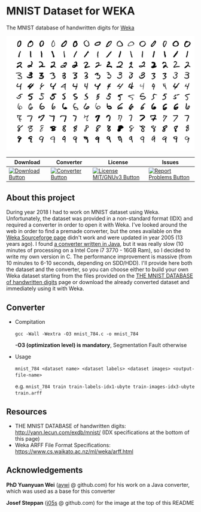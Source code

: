 # MNIST Dataset for WEKA

The MNIST database of handwritten digits for [Weka](https://www.cs.waikato.ac.nz/ml/weka/)

![MNIST image](README.md_images/MnistExamples.png)

|Download|Converter|License|Issues|
|---------|---------|---------|----------|
| [![Download Button](https://img.shields.io/badge/Version-2018--12--12-blue.svg)](https://github.com/subwave07/MNIST-Weka/releases) | [![Converter Button](https://img.shields.io/badge/Version-1.0.0-blue.svg)](https://github.com/subwave07/MNIST-Weka/blob/master/mnist_784.c) | [![License MIT/GNUv3 Button](https://img.shields.io/badge/License-MIT/GNUv3-green.svg)](https://github.com/subwave07/MNIST-Weka/blob/master/LICENSE) | [![Report Problems Button](https://img.shields.io/badge/Report-Problems-red.svg)](https://github.com/subwave07/MNIST-Weka/issues)|

## About this project
During year 2018 I had to work on MNIST dataset using Weka. Unfortunately, the dataset was provided in a non-standard format (IDX) and required a converter in order to open it with Weka. I've looked around the web in order to find a premade converter, but the ones available on the [Weka Sourceforge page](https://sourceforge.net/projects/weka/files/datasets/MNIST/) didn't work and were updated in year 2005 (13 years ago).
I found [a converter written in Java](https://github.com/aywi/hdr-mnist-weka/blob/master/src/hdr/mnist/weka/MNISTPreprocessing.java), but it was really slow (10 minutes of processing on a Intel Core i7 3770 - 16GB Ram), so I decided to write my own version in C. The performance improvement is massive (from 10 minutes to 6-10 seconds, depending on SDD/HDD).
I'll provide here both the dataset and the converter, so you can choose either to build your own Weka dataset starting from the files provided on the [THE MNIST DATABASE of handwritten digits](http://yann.lecun.com/exdb/mnist/) page or download the already converted dataset and immediately using it with Weka.

## Converter
* Compitation
  
  `gcc -Wall -Wextra -O3 mnist_784.c -o mnist_784` 

  **-O3 (optimization level) is mandatory**, Segmentation Fault otherwise 

* Usage

  `mnist_784 <dataset name> <dataset labels> <dataset images> <output-file-name>`

  e.g. `mnist_784 train train-labels-idx1-ubyte train-images-idx3-ubyte train.arff`

## Resources

* THE MNIST DATABASE of handwritten digits: http://yann.lecun.com/exdb/mnist/ (IDX specifications at the bottom of this page)
* Weka ARFF File Format Specifications: https://www.cs.waikato.ac.nz/ml/weka/arff.html

## Acknowledgements

**PhD Yuanyuan Wei** ([aywi](https://github.com/aywi) @ github.com) for his work on a Java converter, which was used as a base for this converter

**Josef Steppan** ([j05s](https://github.com/j05t) @ github.com) for the image at the top of this README

